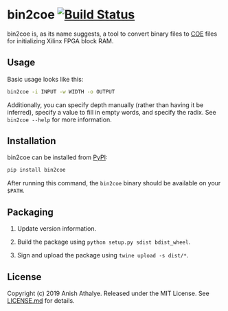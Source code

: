 # bin2coe [![Build Status](https://github.com/anishathalye/bin2coe/workflows/CI/badge.svg)](https://github.com/anishathalye/bin2coe/actions?query=workflow%3ACI)

bin2coe is, as its name suggests, a tool to convert binary files to [COE] files
for initializing Xilinx FPGA block RAM.

Usage
-----

Basic usage looks like this:

```bash
bin2coe -i INPUT -w WIDTH -o OUTPUT
```

Additionally, you can specify depth manually (rather than having it be
inferred), specify a value to fill in empty words, and specify the radix. See
`bin2coe --help` for more information.

Installation
------------

bin2coe can be installed from [PyPI]:

```bash
pip install bin2coe
```

After running this command, the `bin2coe` binary should be available on your
`$PATH`.

Packaging
---------

1. Update version information.

2. Build the package using ``python setup.py sdist bdist_wheel``.

3. Sign and upload the package using ``twine upload -s dist/*``.

License
-------

Copyright (c) 2019 Anish Athalye. Released under the MIT License. See
[LICENSE.md][license] for details.

[COE]: https://www.xilinx.com/support/documentation/sw_manuals/xilinx11/cgn_r_coe_file_syntax.htm
[PyPI]: https://pypi.org/project/bin2coe/
[license]: LICENSE.md
